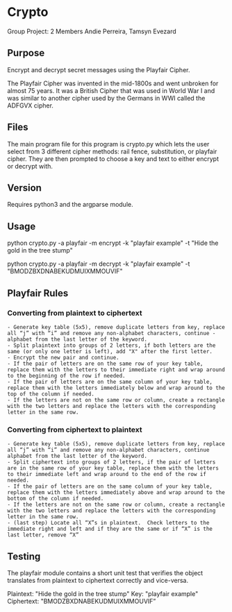 # Crypto
Group Project: 2 Members
Andie Perreira, Tamsyn Evezard

## Purpose 

Encrypt and decrypt secret messages using the Playfair Cipher.  

The Playfair Cipher was invented in the mid-1800s and went unbroken for almost 75 years.  It was a British Cipher that was used in World War I and was similar to another cipher used by the Germans in WWI called the ADFGVX cipher.

## Files

The main program file for this program is crypto.py which lets the user select from 3 different cipher methods: rail fence, substitution, or playfair cipher.  They are then prompted to choose a key and text to either encrypt or decrypt with.

## Version

Requires python3 and the argparse module.

## Usage

python crypto.py -a playfair -m encrypt -k "playfair example" -t "Hide the gold in the tree stump"

python crypto.py -a playfair -m decrypt -k "playfair example" -t "BMODZBXDNABEKUDMUIXMMOUVIF" 


## Playfair Rules

### Converting from plaintext to ciphertext
    - Generate key table (5x5), remove duplicate letters from key, replace all “j” with “i” and remove any non-alphabet characters, continue - alphabet from the last letter of the keyword.
    - Split plaintext into groups of 2 letters, if both letters are the same (or only one letter is left), add "X" after the first letter.      - Encrypt the new pair and continue.
    - If the pair of letters are on the same row of your key table, replace them with the letters to their immediate right and wrap around to the beginning of the row if needed.
    - If the pair of letters are on the same column of your key table, replace them with the letters immediately below and wrap around to the top of the column if needed.
    - If the letters are not on the same row or column, create a rectangle with the two letters and replace the letters with the corresponding letter in the same row.
  
### Converting from ciphertext to plaintext

    - Generate key table (5x5), remove duplicate letters from key, replace all “j” with “i” and remove any non-alphabet characters, continue alphabet from the last letter of the keyword.
    - Split ciphertext into groups of 2 letters, if the pair of letters are in the same row of your key table, replace them with the letters to their immediate left and wrap around to the end of the row if needed.
    - If the pair of letters are on the same column of your key table, replace them with the letters immediately above and wrap around to the bottom of the column if needed.
    - If the letters are not on the same row or column, create a rectangle with the two letters and replace the letters with the corresponding letter in the same row.
    - (last step) Locate all “X”s in plaintext.  Check letters to the immediate right and left and if they are the same or if “X” is the last letter, remove “X”
    
## Testing

The playfair module contains a short unit test that verifies the object translates from plaintext to ciphertext correctly and vice-versa.

Plaintext: "Hide the gold in the tree stump"
Key: "playfair example"
Ciphertext: "BMODZBXDNABEKUDMUIXMMOUVIF”

